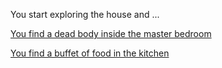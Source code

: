 You start exploring the house and ...

[You find a dead body inside the master bedroom](walk.md)    

[You find a buffet of food in the kitchen](lasagne-plate.md)